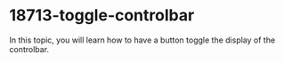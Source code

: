 # 18713-toggle-controlbar
In this topic, you will learn how to have a button toggle the display of the controlbar.
